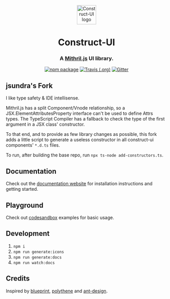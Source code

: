 <p align="center">
  <a href="https://vrimar.github.io/construct-ui" rel="noopener" target="_blank"><img width="60" src="https://raw.githubusercontent.com/vrimar/construct-ui/master/docs/src/logo.svg?sanitize=true" alt="Construct-UI logo"></a></p>
</p>

<h1 align="center">Construct-UI</h1>

<div align="center">

### A [Mithril.js](https://github.com/MithrilJS/mithril.js) UI library.

[![npm package](https://img.shields.io/npm/v/construct-ui/latest.svg)](https://www.npmjs.com/package/construct-ui)
[![Travis (.org)](https://img.shields.io/travis/vrimar/construct-ui.svg)](https://travis-ci.org/vrimar/construct-ui)
[![Gitter](https://img.shields.io/gitter/room/vrimar/construct-ui.svg)](https://gitter.im/construct-ui/Lobby)

</div>

## jsundra's Fork
I like type safety & IDE intellisense. 

Mithril.js has a split Component/Vnode relationship, so a JSX.ElementAttributesProperty interface can't be used to define Attrs types.
The TypeScript Compiler has a fallback to check the type of the first argument in a JSX class' constructor.

To that end, and to provide as few library changes as possible, this fork adds a little script to generate a useless constructor in all construct-ui components' `*.d.ts` files.

To run, after building the base repo, run `npx ts-node add-constructors.ts`.

## Documentation
Check out the [documentation website](https://vrimar.github.io/construct-ui) for installation instructions and getting started.

## Playground
Check out [codesandbox](https://codesandbox.io/s/x7zzjovzyz) examples for basic usage.

## Development
1. `npm i`
2. `npm run generate:icons`
3. `npm run generate:docs`
4. `npm run watch:docs`

## Credits
Inspired by [blueprint](https://github.com/palantir/blueprint), [polythene](https://github.com/ArthurClemens/polythene) and [ant-design](https://github.com/ant-design/ant-design).
